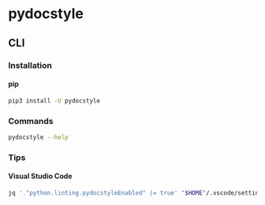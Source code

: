 # pydocstyle

## CLI

### Installation

#### pip

```sh
pip3 install -U pydocstyle
```

### Commands

```sh
pydocstyle --help
```

<!-- ### Requirements

```sh
# Development
echo 'pydocstyle==5.1.1' >> ./requirements-dev.txt
``` -->

### Tips

#### Visual Studio Code

```sh
jq '."python.linting.pydocstyleEnabled" |= true' "$HOME"/.vscode/settings.json | sponge "$HOME"/.vscode/settings.json
```
